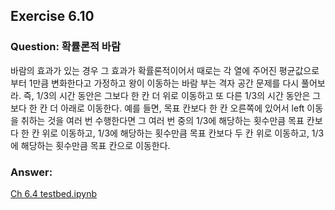 ## Exercise 6.10

### Question: 확률론적 바람

바람의 효과가 있는 경우 그 효과가 확률론적이어서 때로는 각 열에 주어진 평균값으로부터 1만큼 변화한다고 가정하고 왕이 이동하는 바람 부는 격자 공간 문제를 다시 풀어보라. 즉, 1/3의 시간 동안은 그보다 한 칸 더 위로 이동하고 또 다른 1/3의 시간 동안은 그보다 한 칸 더 아래로 이동한다. 예를 들면, 목표 칸보다 한 칸 오른쪽에 있어서 left 이동을 취하는 것을 여러 번 수행한다면 그 여러 번 중의 1/3에 해당하는 횟수만큼 목표 칸보다 한 칸 위로 이동하고, 1/3에 해당하는 횟수만큼 목표 칸보다 두 칸 위로 이동하고, 1/3에 해당하는 횟수만큼 목표 칸으로 이동한다.

### Answer:

[Ch 6.4 testbed.ipynb](./Chapter%206/Ch%206.4%20testbed.ipynb)
